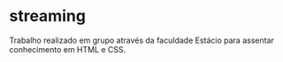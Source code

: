 # streaming
Trabalho realizado em grupo através da faculdade Estácio para assentar conhecimento em HTML e CSS.
